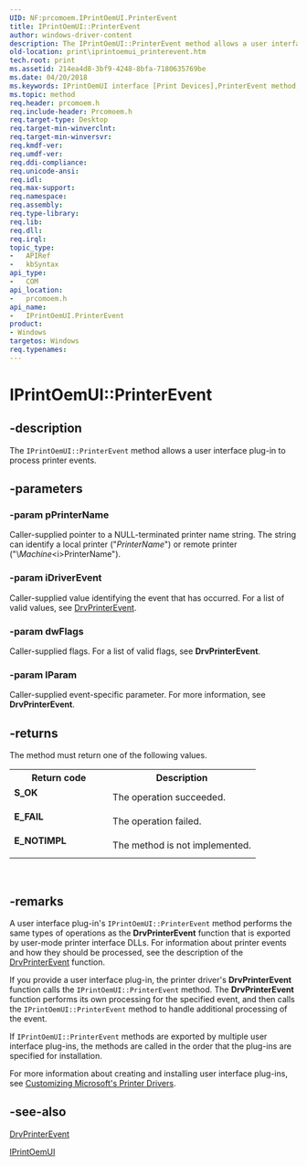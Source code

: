 ```yaml
---
UID: NF:prcomoem.IPrintOemUI.PrinterEvent
title: IPrintOemUI::PrinterEvent
author: windows-driver-content
description: The IPrintOemUI::PrinterEvent method allows a user interface plug-in to process printer events.
old-location: print\iprintoemui_printerevent.htm
tech.root: print
ms.assetid: 214ea4d8-3bf9-4248-8bfa-7180635769be
ms.date: 04/20/2018
ms.keywords: IPrintOemUI interface [Print Devices],PrinterEvent method, IPrintOemUI.PrinterEvent, IPrintOemUI::PrinterEvent, PrinterEvent, PrinterEvent method [Print Devices], PrinterEvent method [Print Devices],IPrintOemUI interface, prcomoem/IPrintOemUI::PrinterEvent, print.iprintoemui_printerevent, print_unidrv-pscript_ui_87a42746-bb3f-494a-a647-8b111e2b0e09.xml
ms.topic: method
req.header: prcomoem.h
req.include-header: Prcomoem.h
req.target-type: Desktop
req.target-min-winverclnt: 
req.target-min-winversvr: 
req.kmdf-ver: 
req.umdf-ver: 
req.ddi-compliance: 
req.unicode-ansi: 
req.idl: 
req.max-support: 
req.namespace: 
req.assembly: 
req.type-library: 
req.lib: 
req.dll: 
req.irql: 
topic_type:
-	APIRef
-	kbSyntax
api_type:
-	COM
api_location:
-	prcomoem.h
api_name:
-	IPrintOemUI.PrinterEvent
product:
- Windows
targetos: Windows
req.typenames: 
---
```


# IPrintOemUI::PrinterEvent


## -description


The <code>IPrintOemUI::PrinterEvent</code> method allows a user interface plug-in to process printer events.


## -parameters




### -param pPrinterName

Caller-supplied pointer to a NULL-terminated printer name string. The string can identify a local printer ("<i>PrinterName</i>") or remote printer ("\\<i>Machine</i>\<i>PrinterName</i>").


### -param iDriverEvent

Caller-supplied value identifying the event that has occurred. For a list of valid values, see <a href="https://msdn.microsoft.com/library/windows/hardware/ff548564">DrvPrinterEvent</a>.


### -param dwFlags

Caller-supplied flags. For a list of valid flags, see <b>DrvPrinterEvent</b>.


### -param lParam

Caller-supplied event-specific parameter. For more information, see <b>DrvPrinterEvent</b>.


## -returns



The method must return one of the following values.

<table>
<tr>
<th>Return code</th>
<th>Description</th>
</tr>
<tr>
<td width="40%">
<dl>
<dt><b>S_OK</b></dt>
</dl>
</td>
<td width="60%">
The operation succeeded.

</td>
</tr>
<tr>
<td width="40%">
<dl>
<dt><b>E_FAIL</b></dt>
</dl>
</td>
<td width="60%">
The operation failed.

</td>
</tr>
<tr>
<td width="40%">
<dl>
<dt><b>E_NOTIMPL</b></dt>
</dl>
</td>
<td width="60%">
The method is not implemented.

</td>
</tr>
</table>
 




## -remarks



A user interface plug-in's <code>IPrintOemUI::PrinterEvent</code> method performs the same types of operations as the <b>DrvPrinterEvent</b> function that is exported by user-mode printer interface DLLs. For information about printer events and how they should be processed, see the description of the <a href="https://msdn.microsoft.com/library/windows/hardware/ff548564">DrvPrinterEvent</a> function.

If you provide a user interface plug-in, the printer driver's <b>DrvPrinterEvent</b> function calls the <code>IPrintOemUI::PrinterEvent</code> method. The <b>DrvPrinterEvent</b> function performs its own processing for the specified event, and then calls the <code>IPrintOemUI::PrinterEvent</code> method to handle additional processing of the event.

If <code>IPrintOemUI::PrinterEvent</code> methods are exported by multiple user interface plug-ins, the methods are called in the order that the plug-ins are specified for installation.

For more information about creating and installing user interface plug-ins, see <a href="https://msdn.microsoft.com/b7761209-1f6f-4288-af47-4ed855c2e629">Customizing Microsoft's Printer Drivers</a>.




## -see-also




<a href="https://msdn.microsoft.com/library/windows/hardware/ff548564">DrvPrinterEvent</a>



<a href="https://msdn.microsoft.com/0ef635dd-9598-4356-94fc-7e5237df9bd9">IPrintOemUI</a>
 

 

